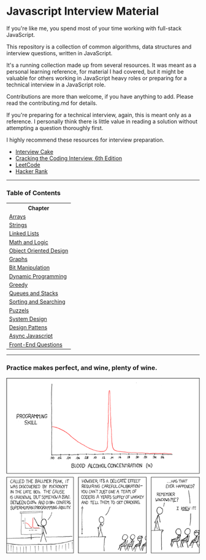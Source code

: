 
# Javascript Interview Material

If you're like me, you spend most of your time working with full-stack JavaScript.

This repository is a collection of common algorithms, data structures and interview
questions, written in JavaScript.

It's a running collection made up from several resources. It was meant as a personal
learning reference, for material I had covered, but it might be valuable for others
working in JavaScript heavy roles or preparing for a technical interview in a JavaScript
role.

Contributions are more than welcome, if you have anything to add. Please read the
contributing.md for details.

If you're preparing for a technical interview, again, this is meant only as a reference.
I personally think there is little value in reading a solution without attempting
a question thoroughly first.

I highly recommend these resources for interview preparation.

* [Interview Cake](https://www.interviewcake.com)
* [Cracking the Coding Interview, 6th Edition](https://www.careercup.com/book)
* [LeetCode](https://leetcode.com/)
* [Hacker Rank](https://www.hackerrank.com/)

---

### Table of Contents

<table>
  <!-- header -->
  <tr>
    <th>Chapter</th>
  </tr>

  <!-- entries -->
  <tr>
    <td><a href="/assets/arrays/_docs/index.md">Arrays</a></td>
  </tr>

  <tr>
    <td><a href="/assets/strings/_docs/index.md">Strings</a></td>
  </tr>

  <tr>
    <td><a href="/assets/linked_lists/_docs/index.md">Linked Lists</a></td>
  </tr>

  <tr>
    <td><a href="/assets/math_and_logic/_docs/index.md">Math and Logic</a></td>
  </tr>

  <tr>
    <td><a href="/assets/object_oriented_design/_docs/index.md">Object Oriented Design</a></td>
  </tr>

  <tr>
    <td><a href="/assets/graphs/_docs/index.md">Graphs</a></td>
  </tr>

  <tr>
    <td><a href="/assets/bit_manipulation/_docs/index.md">Bit Manipulation</a></td>
  </tr>

  <tr>
    <td><a href="/assets/dynamic_programming/_docs/index.md">Dynamic Programming</a></td>
  </tr>

  <tr>
    <td><a href="/assets/greedy/_docs/index.md">Greedy</a></td>
  </tr>

  <tr>
    <td><a href="/assets/queues_and_stacks/_docs/index.md">Queues and Stacks</a></td>
  </tr>

  <tr>
    <td><a href="/assets/sorting_and_searching/_docs/index.md">Sorting and Searching</a></td>
  </tr>

  <tr>
    <td><a href="/assets/puzzles/_docs/index.md">Puzzels</a></td>
  </tr>

  <tr>
    <td><a href="/assets/system_design/_docs/index.md">System Design</a></td>
  </tr>

  <tr>
    <td><a href="/assets/_docs/async.md">Design Pattens</a></td>
  </tr>

  <tr>
    <td><a href="/assets/_docs/async/index.md">Async Javascript</a></td>
  </tr>

  <tr>
    <td><a href="/assets/_docs/front-end/index.md">Front-End Questions</a></td>
  </tr>

</table>

---

### Practice makes perfect, and wine, plenty of wine.

<img src="/ballmer_peak.png" />


